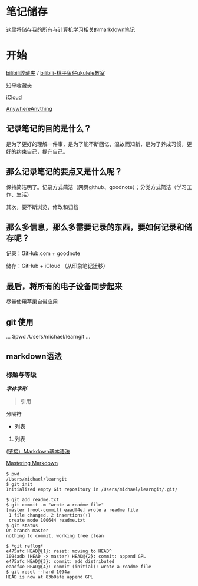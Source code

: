 # 笔记储存

这里将储存我的所有与计算机学习相关的markdown笔记

# 开始

[bilibili收藏夹](https://space.bilibili.com/17813457/favlist) / [bilibili-桃子鱼仔ukulele教室](https://space.bilibili.com/90906099)

[知乎收藏夹](https://www.zhihu.com/people/lin-shao-qin-32/collections)

[iCloud](https://www.icloud.com/)

[AnywhereAnything](http://lackar.com/aa/?utm_source=mindstore.io)


## 记录笔记的目的是什么？

是为了更好的理解一件事，是为了能不断回忆，温故而知新，是为了养成习惯，更好的约束自己，提升自己。

## 那么记录笔记的要点又是什么呢？

保持简洁明了。记录方式简洁（网页github、goodnote）；分类方式简洁（学习工作、生活）

其次，要不断浏览，修改和归档

## 那么多信息，那么多需要记录的东西，要如何记录和储存呢？

记录：GitHub.com + goodnote

储存：GitHub + iCloud （从印象笔记迁移）



## 最后，将所有的电子设备同步起来

尽量使用苹果自带应用

## git 使用

...
$pwd
/Users/michael/learngit
...

## markdown语法

### 标题与等级

***字体字形***

> 引用

分隔符


* 列表
1. 列表

[(链接）Markdown基本语法](https://www.jianshu.com/p/191d1e21f7ed)

[Mastering Markdown](https://guides.github.com/features/mastering-markdown/)

```
$ pwd
/Users/michael/learngit 
$ git init
Initialized empty Git repository in /Users/michael/learngit/.git/

$ git add readme.txt
$ git commit -m "wrote a readme file"
[master (root-commit) eaadf4e] wrote a readme file
 1 file changed, 2 insertions(+)
 create mode 100644 readme.txt
$ git status
On branch master
nothing to commit, working tree clean

$ *git reflog*
e475afc HEAD@{1}: reset: moving to HEAD^
1094adb (HEAD -> master) HEAD@{2}: commit: append GPL
e475afc HEAD@{3}: commit: add distributed
eaadf4e HEAD@{4}: commit (initial): wrote a readme file
$ git reset --hard 1094a
HEAD is now at 83b0afe append GPL

```

